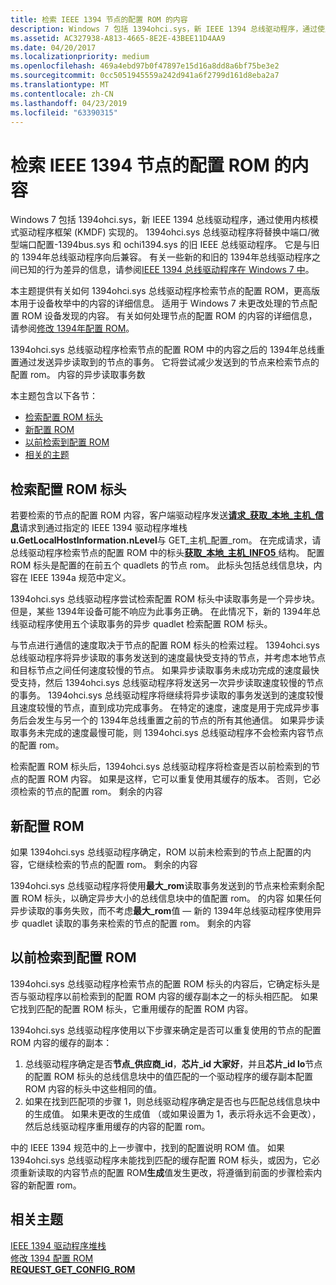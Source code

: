```yaml
---
title: 检索 IEEE 1394 节点的配置 ROM 的内容
description: Windows 7 包括 1394ohci.sys，新 IEEE 1394 总线驱动程序，通过使用内核模式驱动程序框架 (KMDF) 实现的。
ms.assetid: AC327938-A813-4665-8E2E-43BEE11D4AA9
ms.date: 04/20/2017
ms.localizationpriority: medium
ms.openlocfilehash: 469a4ebd97b0f47897e15d16a8dd8a6bf75be3e2
ms.sourcegitcommit: 0cc5051945559a242d941a6f2799d161d8eba2a7
ms.translationtype: MT
ms.contentlocale: zh-CN
ms.lasthandoff: 04/23/2019
ms.locfileid: "63390315"
---
```

# <a name="retrieving-the-contents-of-a-ieee-1394-nodes-configuration-rom"></a>检索 IEEE 1394 节点的配置 ROM 的内容


Windows 7 包括 1394ohci.sys，新 IEEE 1394 总线驱动程序，通过使用内核模式驱动程序框架 (KMDF) 实现的。 1394ohci.sys 总线驱动程序将替换中端口/微型端口配置-1394bus.sys 和 ochi1394.sys 的旧 IEEE 总线驱动程序。 它是与旧的 1394年总线驱动程序向后兼容。 有关一些新的和旧的 1394年总线驱动程序之间已知的行为差异的信息，请参阅[IEEE 1394 总线驱动程序在 Windows 7 中](https://msdn.microsoft.com/library/windows/hardware/gg266402)。

本主题提供有关如何 1394ohci.sys 总线驱动程序检索节点的配置 ROM，更高版本用于设备枚举中的内容的详细信息。 适用于 Windows 7 未更改处理的节点配置 ROM 设备发现的内容。 有关如何处理节点的配置 ROM 的内容的详细信息，请参阅[修改 1394年配置 ROM](https://msdn.microsoft.com/library/windows/hardware/ff537433)。

1394ohci.sys 总线驱动程序检索节点的配置 ROM 中的内容之后的 1394年总线重置通过发送异步读取到的节点的事务。 它将尝试减少发送到的节点来检索节点的配置 rom。 内容的异步读取事务数

本主题包含以下各节：

-   [检索配置 ROM 标头](#retrieving-the-configuration-rom-header)
-   [新配置 ROM](#new-configuration-rom)
-   [以前检索到配置 ROM](#previously-retrieved-configuration-rom)
-   [相关的主题](#related-topics)

## <a name="retrieving-the-configuration-rom-header"></a>检索配置 ROM 标头


若要检索的节点的配置 ROM 内容，客户端驱动程序发送[**请求\_获取\_本地\_主机\_信息**](https://msdn.microsoft.com/library/windows/hardware/ff537644)请求到通过指定的 IEEE 1394 驱动程序堆栈**u.GetLocalHostInformation.nLevel**与 GET\_主机\_配置\_rom。 在完成请求，请总线驱动程序检索节点的配置 ROM 中的标头[**获取\_本地\_主机\_INFO5** ](https://msdn.microsoft.com/library/windows/hardware/ff537152)结构。 配置 ROM 标头是配置的在前五个 quadlets 的节点 rom。 此标头包括总线信息块，内容在 IEEE 1394a 规范中定义。

1394ohci.sys 总线驱动程序尝试检索配置 ROM 标头中读取事务是一个异步块。 但是，某些 1394年设备可能不响应为此事务正确。 在此情况下，新的 1394年总线驱动程序使用五个读取事务的异步 quadlet 检索配置 ROM 标头。

与节点进行通信的速度取决于节点的配置 ROM 标头的检索过程。 1394ohci.sys 总线驱动程序将异步读取的事务发送到的速度最快受支持的节点，并考虑本地节点和目标节点之间任何速度较慢的节点。 如果异步读取事务未成功完成的速度最快受支持，然后 1394ohci.sys 总线驱动程序将发送另一次异步读取速度较慢的节点的事务。 1394ohci.sys 总线驱动程序将继续将异步读取的事务发送到的速度较慢且速度较慢的节点，直到成功完成事务。 在特定的速度，速度是用于完成异步事务后会发生与另一个的 1394年总线重置之前的节点的所有其他通信。 如果异步读取事务未完成的速度最慢可能，则 1394ohci.sys 总线驱动程序不会检索内容节点的配置 rom。

检索配置 ROM 标头后，1394ohci.sys 总线驱动程序将检查是否以前检索到的节点的配置 ROM 内容。 如果是这样，它可以重复使用其缓存的版本。 否则，它必须检索的节点的配置 rom。 剩余的内容

## <a name="new-configuration-rom"></a>新配置 ROM


如果 1394ohci.sys 总线驱动程序确定，ROM 以前未检索到的节点上配置的内容，它继续检索的节点的配置 rom。 剩余的内容

1394ohci.sys 总线驱动程序将使用**最大\_rom**读取事务发送到的节点来检索剩余配置 ROM 标头，以确定异步大小的总线信息块中的值配置 rom。 的内容 如果任何异步读取的事务失败，而不考虑**最大\_rom**值 — 新的 1394年总线驱动程序使用异步 quadlet 读取的事务来检索的节点的配置 rom。 剩余的内容

## <a name="previously-retrieved-configuration-rom"></a>以前检索到配置 ROM


1394ohci.sys 总线驱动程序检索节点的配置 ROM 标头的内容后，它确定标头是否与驱动程序以前检索到的配置 ROM 内容的缓存副本之一的标头相匹配。 如果它找到匹配的配置 ROM 标头，它重用缓存的配置 ROM 内容。

1394ohci.sys 总线驱动程序使用以下步骤来确定是否可以重复使用的节点的配置 ROM 内容的缓存的副本：

1.  总线驱动程序确定是否**节点\_供应商\_id**，**芯片\_id 大家好**，并且**芯片\_id lo**节点的配置 ROM 标头的总线信息块中的值匹配的一个驱动程序的缓存副本配置 ROM 内容的标头中这些相同的值。
2.  如果在找到匹配项的步骤 1，则总线驱动程序确定是否也与匹配总线信息块中的生成值。 如果未更改的生成值 （或如果设置为 1，表示将永远不会更改），然后总线驱动程序重用缓存的内容的配置 rom。

中的 IEEE 1394 规范中的上一步骤中，找到的配置说明 ROM 值。 如果 1394ohci.sys 总线驱动程序未能找到匹配的缓存配置 ROM 标头，或因为，它必须重新读取的内容节点的配置 ROM**生成**值发生更改，将遵循到前面的步骤检索内容的新配置 rom。

## <a name="related-topics"></a>相关主题
[IEEE 1394 驱动程序堆栈](https://msdn.microsoft.com/library/windows/hardware/ff538867)  
[修改 1394 配置 ROM](https://msdn.microsoft.com/library/windows/hardware/ff537433)  
[**REQUEST\_GET\_CONFIG\_ROM**](https://msdn.microsoft.com/library/windows/hardware/gg266404)  



